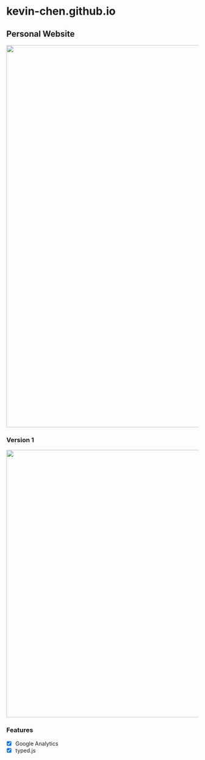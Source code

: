 # kevin-chen.github.io

## Personal Website

<img src="https://github.com/kevin-chen/kevin-chen.github.io/blob/master/img/Screen%20Shot%202019-11-29%20at%201.45.20%20PM.png" width=1000>

### Version 1
<img src="https://github.com/kevin-chen/kevin-chen.github.io/blob/master/img/Screen%20Shot%202019-11-29%20at%201.51.49%20PM.png" width=700>

### Features

- [X] Google Analytics
- [X] typed.js
